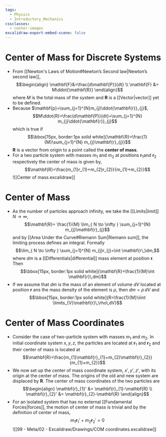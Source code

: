 ```yaml
---
tags:
  - Physics
  - Introductory_Mechanics
cssclasses:
  - center-images
excalidraw-export-embed-scene: false
---
```

# Center of Mass for Discrete Systems
- From [[Newton's Laws of Motion#Newton’s Second law|Newton’s second law]], $$\begin{align}
\mathbf{F}&=\frac{d\mathbf{P}}{dt} \\
\mathbf{F} &= M\ddot{\mathbf{R}}
\end{align}$$where $M$ is the total mass of the system and $\mathbf{R}$ is a [[Vector|vector]] yet to be defined.
- Because $\mathbf{p}=\sum_{j=1}^{N}m_{j}\ddot{\mathbf{r}}_{j}$,$$M\ddot{R}=\frac{d\mathbf{P}}{dt}=\sum_{j=1}^{N} m_{j}\ddot{\mathbf{r}}_{j}$$which is true if$$\bbox[15px, border:1px solid white]{\mathbf{R}=\frac{1}{M}\sum_{j=1}^{N} m_{j}\mathbf{r}_{j}}$$$\mathbf{R}$ is a vector from origin to a point called the **center of mass**.
- For a two particle system with masses $m_{1}$ and $m_{2}$ at positions $\mathbf{r}_{1}$and $\mathbf{r}_{2}$ respectively the center of mass is given by, $$\mathbf{R}=\frac{m_{1}r_{1}+m_{2}r_{2}}{m_{1}+m_{2}}$$![[Center of mass.excalidraw]]  
# Center of Mass
- As the number of particles approach infinity, we take the [[Limits|limit]] $N\to \infty$,$$\mathbf{R}= \frac{1}{M} \lim_{ N \to \infty } \sum_{j=1}^{N} m_{j}\mathbf{r}_{j}$$and by [[Area Under the Curve#Riemann Sum|Riemann sum]], the limiting process defines an integral. Formally $$\lim_{ N \to \infty } \sum_{j=1}^{N} m_{j}r_{j}=\int \mathbf{r\,}dm,$$where $dm$ is a [[Differentials|differential]] mass element at position $\mathbf{r}$. Then $$\bbox[15px, border:1px solid white]{\mathbf{R}=\frac{1}{M}\int \mathbf{r}\,dm}$$
- If we assume that $dm$ is the mass of an element of volume $dV$ located at position $\mathbf{r}$ ans the mass density of the element is $\rho$, then $dm=\rho\,dV$ and $$\bbox[15px, border:1px solid white]{R=\frac{1}{M}\iiint \limits_{V}\mathbf{r}\,\rho\,dV}$$
# Center of Mass Coordinates
- Consider the case of two-particle system with masses $m_{1}$ and $m_{2}$. In initial coordinate system $x,y,z$, the particles are located at $\mathbf{r}_{1}$ and $\mathbf{r}_{2}$  and their center of mass is located  at $$\mathbf{R}=\frac{m_{1}\mathbf{r}_{1}+m_{2}\mathbf{r}_{2}}{m_{1}+m_{2}}$$
- We now set up the center of mass coordinate system, $x',y',z'$, with its origin at the center of mass. The origins of the old and new system are displaced by $\mathbf{R}$. The center of mass coordinates of the two particles are $$\begin{align}
\mathbf{r}_{1}' &= \mathbf{r}_{1}-\mathbf{R} \\
\mathbf{r}_{2}' &= \mathbf{r}_{2}-\mathbf{R}
\end{align}$$
- For an isolated system that has no external [[Fundamental Forces|forces]], the motion of center of mass is trivial and by the definition of center of mass, $$m_{1}\mathbf{r}_{1}'+m_{2}\mathbf{r}_{2}'=0$$![[99 - Meta/02 - Excalidraw/Drawings/COM coordinates.excalidraw]]
